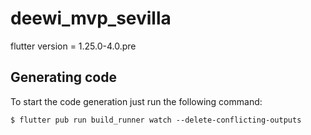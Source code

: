 # deewi_mvp_sevilla

flutter version = 1.25.0-4.0.pre

## Generating code

To start the code generation just run the following command:

`$ flutter pub run build_runner watch --delete-conflicting-outputs`
